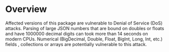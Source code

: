 # Overview

Affected versions of this package are vulnerable to Denial of Service (DoS) attacks. Parsing of large JSON numbers that are bound on doubles or floats and have 1000000 decimal digits can took more than 14 seconds on modern CPUs. Numerical (BigDecimal, Double, Float, BigInt, Long, Int, etc.) fields , collections or arrays are potentially vulnerable to this attack.
